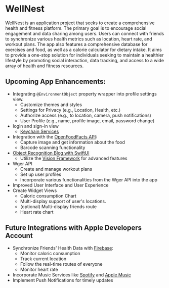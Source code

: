 # WellNest

WellNest is an application project that seeks to create a comprehensive health and fitness platform. The primary goal is to encourage social engagement and data sharing among users. Users can connect with friends to synchronize various health metrics such as location, heart rate, and workout plans. The app also features a comprehensive database for exercises and food, as well as a calorie calculator for dietary intake. It aims to provide a one-stop solution for individuals seeking to maintain a healthier lifestyle by promoting social interaction, data tracking, and access to a wide array of health and fitness resources. 

## Upcoming App Enhancements:
- Integrating `@EnvironmentObject` property wrapper into profile settings view.
  - Customize themes and styles
  - Settings for Privacy (e.g., Location, Health, etc.)
  - Authorize access (e.g., to location, camera, push notifications)
  - User Profile (e.g., name, profile image, email, password change)
- login and sign-in view
  - [Keychain Services](https://developer.apple.com/documentation/security/keychain_services/)
- Integration with the [OpenFoodFacts API](https://openfoodfacts.github.io/openfoodfacts-server/api/):
  - Capture image and get information about the food
  - Barcode scanning functionality
- [Object Recognition Blog with SwiftUI](https://posturenet.app/blog/object-recognition-with-coreml-vision-and-swiftui-on-ios/)
  - Utilize the [Vision Framework](https://developer.apple.com/documentation/vision/) for advanced features
- Wger API
  - Create and manage workout plans
  - Set up user profiles
  - Incorporate various functionalities from the Wger API into the app
- Improved User Interface and User Experience
- Create Widget Views
  - Caloric consumption Chart
  - Multi-display support of user's locations.
  - (optional) Multi-display friends route
  - Heart rate chart

## Future Integrations with Apple Developers Account
- Synchronize Friends' Health Data with [Firebase](https://firebase.google.com/):
  - Monitor caloric consumption
  - Track current location
  - Follow the real-time routes of everyone
  - Monitor heart rate
- Incorporate Music Services like [Spotify](https://www.spotify.com/) and [Apple Music](https://www.apple.com/apple-music/)
- Implement Push Notifications for timely updates
